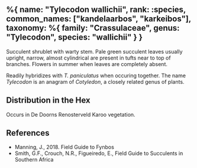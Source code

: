 %{
    name: "Tylecodon wallichii",
    rank: :species,
    common_names: ["kandelaarbos", "karkeibos"],
    taxonomy: %{
        family: "Crassulaceae",
        genus: "Tylecodon",
        species: "wallichii"
    }
}
---

Succulent shrublet with warty stem. Pale green succulent leaves usually upright, narrow, almost cylindrical are present in tufts near to top of branches. Flowers in summer when leaves are completely absent.

<!-- read more -->

Readily hybridizes with *T. paniculatus* when occuring together. The name *Tylecodon* is an anagram of *Cotyledon*, a closely related genus of plants.

## Distribution in the Hex

Occurs in De Doorns Renosterveld Karoo vegetation.

## References

* Manning, J., 2018. Field Guide to Fynbos
* Smith, G.F., Crouch, N.R., Figueiredo, E., Field Guide to Succulents in Southern Africa